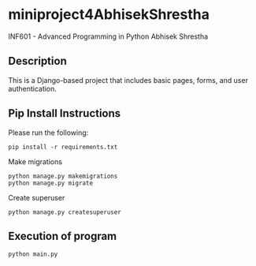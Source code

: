 # miniproject4AbhisekShrestha
INF601 - Advanced Programming in Python
Abhisek Shrestha

## Description
This is a Django-based project that includes basic pages, forms, and user authentication.

## Pip Install Instructions

Please run the following:
```
pip install -r requirements.txt
```

Make migrations
```
python manage.py makemigrations
python manage.py migrate
```

Create superuser
```
python manage.py createsuperuser
```

## Execution of program

```python main.py```